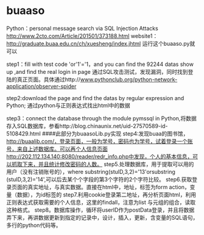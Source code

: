 # buaaso
Python：personal message search via SQL Injection Attacks 
http://www.2cto.com/Article/201501/373188.html
website1：http://graduate.buaa.edu.cn/ch/xuesheng/index.jhtml
运行这个buaaso.py就可以

step1：fill with test code 'or'1'='1，and you can find the 92244 datas show up ,and find the real login in page
  通过SQL攻击测试，发现漏洞，同时找到登陆的真正页面。具体通过http://www.pythonclub.org/python-network-application/observer-spider

step2:download the page and find the datas by regular expression and Python; 通过python与正则表达式找出html中的数据

step3：connect the database through the module pymssql in Python,将数据存入SQL数据库，参看http://blog.chinaunix.net/uid-27570589-id-5108429.html
####此部分为buaasoLib.py实现
step4:发现buaa的图书馆，http://buaalib.com/，登录页面，一般为学号，密码也为学号，试着登录一个账号，来自上述数据库。可以再个人信息页面http://202.112.134.140:8080/reader/redr_info.php中发现，个人的基本信息，可以抓取下来，并且统计修改密码的人数。
 step5.处理数据库，用于提取可以用的用户（没有注销账号的），where substring(stuID,3,2)='13'orsubstring (stuID,3,2)='14',可以后去某个个字段的第3个字符的2个字符比较。
 step6.获取登录页面的真实地址，与真实数据。直接在html中，地址，标签为form action，变量（数据），为id标签的
 step7.利用cookie登录第二地址，再分析页面html，利用正则表达式获取需要的个人信息，这里的findall，注意为list 与元组的组合，读取这种格式。
 step8。数据库操作，循环将userID作为postData登录，并且将数据弄下来，再讲数据更新到指定的记录中，设计，插入，更新，含变量的SQL语句，多行的python代码等。

